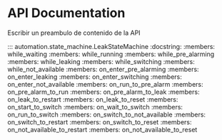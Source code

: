 # API Documentation

Escribir un preambulo de contenido de la API

::: automation.state_machine.LeakStateMachine
    :docstring:
    :members: while_waiting
    :members: while_running
    :members: while_pre_alarming
    :members: while_leaking
    :members: while_switching
    :members: while_not_available
    :members: on_enter_pre_alarming
    :members: on_enter_leaking
    :members: on_enter_switching
    :members: on_enter_not_available
    :members: on_run_to_pre_alarm
    :members: on_pre_alarm_to_run
    :members: on_pre_alarm_to_leak
    :members: on_leak_to_restart
    :members: on_leak_to_reset
    :members: on_start_to_switch
    :members: on_wait_to_switch
    :members: on_run_to_switch
    :members: on_switch_to_not_available
    :members: on_switch_to_restart
    :members: on_switch_to_reset
    :members: on_not_available_to_restart
    :members: on_not_available_to_reset